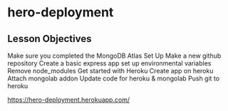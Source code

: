 # hero-deployment
Lesson Objectives
-----------------
Make sure you completed the MongoDB Atlas Set Up
Make a new github repository
Create a basic express app
set up environmental variables
Remove node_modules
Get started with Heroku
Create app on heroku
Attach mongolab addon
Update code for heroku & mongolab
Push git to heroku

https://hero-deployment.herokuapp.com/